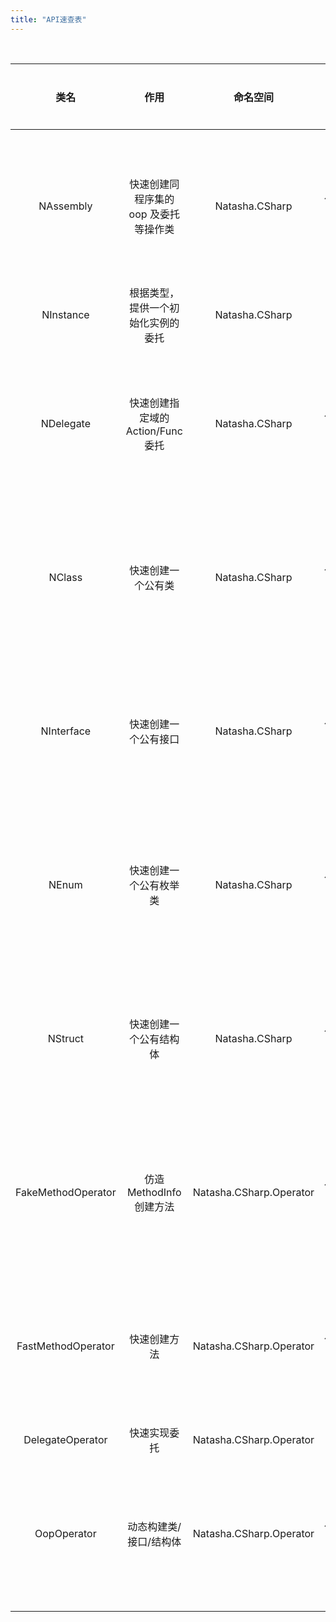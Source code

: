 ```yaml
---
title: "API速查表"
---
```


<br/>

|         类名         |           作用            |          命名空间           |    操作类型     |
|:------------------:|:-----------------------:|:-----------------------:|:-----------:|
|     NAssembly      |  快速创建同程序集的 oop 及委托等操作类  |     Natasha.CSharp      | 静态初始化,动态实例化 |
|     NInstance      |    根据类型，提供一个初始化实例的委托    |     Natasha.CSharp      |     静态      |
|     NDelegate      | 快速创建指定域的 Action/Func 委托 |     Natasha.CSharp      | 静态初始化,动态实例化 |
|       NClass       |        快速创建一个公有类        |     Natasha.CSharp      | 静态初始化,动态实例化 |
|     NInterface     |       快速创建一个公有接口        |     Natasha.CSharp      | 静态初始化,动态实例化 |
|       NEnum        |       快速创建一个公有枚举类       |     Natasha.CSharp      | 静态初始化,动态实例化 |
|      NStruct       |       快速创建一个公有结构体       |     Natasha.CSharp      | 静态初始化,动态实例化 |
| FakeMethodOperator |   仿造 MethodInfo 创建方法    | Natasha.CSharp.Operator | 静态初始化,动态实例化 |
| FastMethodOperator |         快速创建方法          | Natasha.CSharp.Operator | 静态初始化,动态实例化 |
|  DelegateOperator  |         快速实现委托          | Natasha.CSharp.Operator |     静态      |
|    OopOperator     |      动态构建类/接口/结构体       | Natasha.CSharp.Operator | 静态初始化,动态实例化 |
